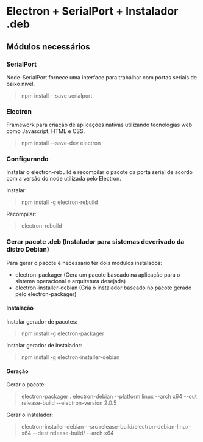 # Electron + SerialPort + Instalador .deb

## Módulos necessários

### SerialPort

Node-SerialPort fornece uma interface para trabalhar com portas seriais de baixo nível.

> npm install --save serialport

### Electron

Framework para criação de aplicações nativas utilizando tecnologias web como Javascript, HTML e CSS.

> npm install --save-dev electron

### Configurando 

Instalar o electron-rebuild e recompilar o pacote da porta serial de acordo com a versão do node utilizada pelo Electron.

Instalar:

> npm install -g electron-rebuild

Recompilar:

> electron-rebuild

### Gerar pacote .deb (Instalador para sistemas deverivado da distro Debian)

Para gerar o pacote é necessário ter dois módulos instalados:

* electron-packager (Gera um pacote baseado na aplicação para o sistema operacional e arquitetura desejada)
* electron-installer-debian (Cria o instalador baseado no pacote gerado pelo electron-packager)

#### Instalação

Instalar gerador de pacotes:
> npm install -g electron-packager

Instalar gerador de instalador:
>npm install -g electron-installer-debian

#### Geração

Gerar o pacote:
> electron-packager . electron-debian --platform linux --arch x64 --out release-build --electron-version 2.0.5

Gerar o instalador:
> electron-installer-debian --src release-build/electron-debian-linux-x64 --dest release-build/ --arch x64

